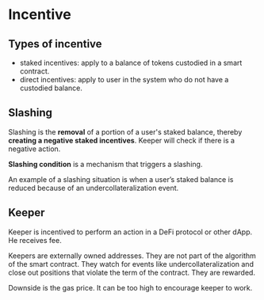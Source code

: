 # Incentive

## Types of incentive

- staked incentives: apply to a balance of tokens custodied in a smart contract.
- direct incentives: apply to user in the system who do not have a custodied balance.

## Slashing

Slashing is the **removal** of a portion of a user's staked balance, thereby **creating a negative staked incentives**. Keeper will check if there is a negative action.

**Slashing condition** is a mechanism that triggers a slashing.

An example of a slashing situation is when a user’s staked balance is reduced because of an undercollateralization event.

## Keeper

Keeper is incentived to perform an action in a DeFi protocol or other dApp. He receives fee.

Keepers are externally owned addresses. They are not part of the algorithm of the smart contract. They watch for events like undercollateralization and close out positions that violate the term of the contract. They are rewarded.

Downside is the gas price. It can be too high to encourage keeper to work.
